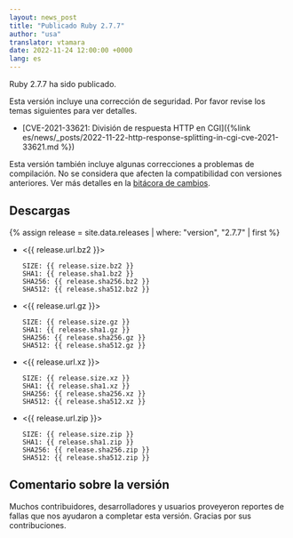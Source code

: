 ```yaml
---
layout: news_post
title: "Publicado Ruby 2.7.7"
author: "usa"
translator: vtamara
date: 2022-11-24 12:00:00 +0000
lang: es
---
```


Ruby 2.7.7 ha sido publicado.

Esta versión incluye una corrección de seguridad.
Por favor revise los temas siguientes para ver detalles.

* [CVE-2021-33621: División de respuesta HTTP en CGI]({%link es/news/_posts/2022-11-22-http-response-splitting-in-cgi-cve-2021-33621.md %})

Esta versión también incluye algunas correcciones a problemas de compilación.
No se considera que afecten la compatibilidad con versiones anteriores.
Ver más detalles en la [bitácora de cambios](https://github.com/ruby/ruby/compare/v2_7_6...v2_7_7).

## Descargas

{% assign release = site.data.releases | where: "version", "2.7.7" | first %}

* <{{ release.url.bz2 }}>

      SIZE: {{ release.size.bz2 }}
      SHA1: {{ release.sha1.bz2 }}
      SHA256: {{ release.sha256.bz2 }}
      SHA512: {{ release.sha512.bz2 }}

* <{{ release.url.gz }}>

      SIZE: {{ release.size.gz }}
      SHA1: {{ release.sha1.gz }}
      SHA256: {{ release.sha256.gz }}
      SHA512: {{ release.sha512.gz }}

* <{{ release.url.xz }}>

      SIZE: {{ release.size.xz }}
      SHA1: {{ release.sha1.xz }}
      SHA256: {{ release.sha256.xz }}
      SHA512: {{ release.sha512.xz }}

* <{{ release.url.zip }}>

      SIZE: {{ release.size.zip }}
      SHA1: {{ release.sha1.zip }}
      SHA256: {{ release.sha256.zip }}
      SHA512: {{ release.sha512.zip }}


## Comentario sobre la versión

Muchos contribuidores, desarrolladores y usuarios proveyeron reportes
de fallas que nos ayudaron a completar esta versión.
Gracias por sus contribuciones.
